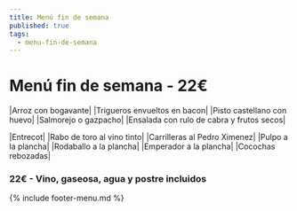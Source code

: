 ```yaml
---
title: Menú fin de semana
published: true
tags:
  - menu-fin-de-semana
---
```


# Menú fin de semana - 22€

|Arroz con bogavante|
|Trigueros envueltos en bacon|
|Pisto castellano con huevo|
|Salmorejo o gazpacho|
|Ensalada con rulo de cabra y frutos secos|

|Entrecot|
|Rabo de toro al vino tinto|
|Carrilleras al Pedro Ximenez|
|Pulpo a la plancha|
|Rodaballo a la plancha|
|Emperador a la plancha|
|Cocochas rebozadas|

### 22€ - Vino, gaseosa, agua y postre incluidos


{% include footer-menu.md %}
